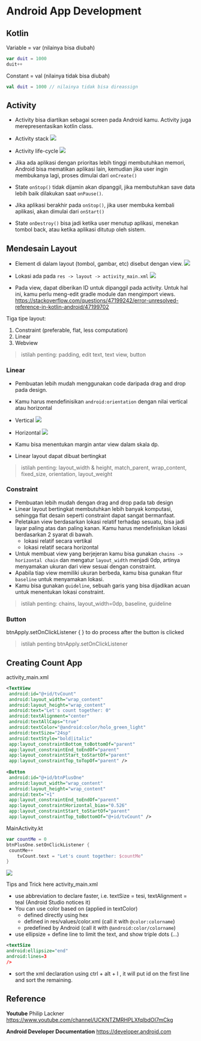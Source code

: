 # Android App Development
## Kotlin
Variable = var (nilainya bisa diubah)
```kt
var duit = 1000
duit++
```

Constant = val (nilainya tidak bisa diubah)
```kt
val duit = 1000 // nilainya tidak bisa direassign
```


## Activity
- Activity bisa diartikan sebagai screen pada Android kamu. Activity juga merepresentasikan kotlin class.
- Activity stack
![](attachments/Pasted%20image%2020211109164056.png)

- Activity life-cycle
![](attachments/Pasted%20image%2020211109164204.png)

- Jika ada aplikasi dengan prioritas lebih tinggi membutuhkan memori, Android bisa mematikan aplikasi lain, kemudian jika user ingin membukanya lagi, proses dimulai dari `onCreate()`
- State `onStop()` tidak dijamin akan dipanggil, jika membutuhkan save data lebih baik dilakukan saat `onPause()`.
- Jika aplikasi berakhir pada `onStop()`, jika user membuka kembali aplikasi, akan dimulai dari `onStart()`
- State `onDestroy()` bisa jadi ketika user menutup aplikasi, menekan tombol back, atau ketika aplikasi ditutup oleh sistem.
	
## Mendesain Layout
- Element di dalam layout (tombol, gambar, etc) disebut dengan view.
 ![](attachments/viewgroup_2x.png)
 
- Lokasi ada pada `res -> layout -> activity_main.xml`
![](attachments/Pasted%20image%2020211109160119.png)

- Pada view, dapat diberikan ID untuk dipanggil pada activity. Untuk hal ini, kamu perlu meng-edit gradle module dan mengimport views. https://stackoverflow.com/questions/47199242/error-unresolved-reference-in-kotlin-android/47199702

Tiga tipe layout:
1. Constraint  (preferable, flat, less computation)
2. Linear
3. Webview

> istilah penting: padding, edit text, text view, button

### Linear
- Pembuatan lebih mudah menggunakan code daripada drag and drop pada design.
- Kamu harus mendefinisikan `android:orientation` dengan nilai vertical atau horizontal
- Vertical
![](attachments/Pasted%20image%2020211109160555.png)

- Horizontal
![](attachments/Pasted%20image%2020211109160618.png)

- Kamu bisa menentukan margin antar view dalam skala dp.
- Linear layout dapat dibuat bertingkat


> istilah penting: layout_width & height, match_parent, wrap_content, fixed_size, orientation, layout_weight

### Constraint
- Pembuatan lebih mudah dengan drag and drop pada tab design
- Linear layout bertingkat membutuhkan lebih banyak komputasi, sehingga flat desain seperti constraint dapat sangat bermanfaat.
- Peletakan view berdasarkan lokasi relatif terhadap sesuatu, bisa jadi layar paling atas dan paling kanan. Kamu harus mendefinisikan lokasi berdasarkan 2 syarat di bawah.
	- lokasi relatif secara vertikal
	- lokasi relatif secara horizontal
- Untuk membuat view yang berjejeran kamu bisa gunakan `chains -> horizontal chain` dan mengatur `layout_width` menjadi 0dp, artinya menyamakan ukuran dari view sesuai dengan constraint.
- Apabila tiap view memiliki ukuran berbeda, kamu bisa gunakan fitur `baseline` untuk menyamakan lokasi.
- Kamu bisa gunakan `guideline`, sebuah garis yang bisa dijadikan acuan untuk menentukan lokasi constraint.

> istilah penting: chains, layout_width=0dp, baseline, guideline

### Button
 btnApply.setOnClickListener { } to do process after the button is clicked
> istilah penting btnApply.setOnClickListener

## Creating Count App
activity_main.xml
```xml
<TextView  
 android:id="@+id/tvCount"  
 android:layout_width="wrap_content"  
 android:layout_height="wrap_content"  
 android:text="Let's count together: 0"  
 android:textAlignment="center"  
 android:textAllCaps="true"  
 android:textColor="@android:color/holo_green_light"  
 android:textSize="24sp"  
 android:textStyle="bold|italic"  
 app:layout_constraintBottom_toBottomOf="parent"  
 app:layout_constraintEnd_toEndOf="parent"  
 app:layout_constraintStart_toStartOf="parent"  
 app:layout_constraintTop_toTopOf="parent" />  
  
<Button  
 android:id="@+id/btnPlusOne"  
 android:layout_width="wrap_content"  
 android:layout_height="wrap_content"  
 android:text="+1"  
 app:layout_constraintEnd_toEndOf="parent"  
 app:layout_constraintHorizontal_bias="0.526"  
 app:layout_constraintStart_toStartOf="parent"  
 app:layout_constraintTop_toBottomOf="@+id/tvCount" />
```

MainActivity.kt
```kt
var countMe = 0  
btnPlusOne.setOnClickListener {  
 countMe++  
    tvCount.text = "Let's count together: $countMe"  
}
```

![](attachments/Pasted%20image%2020211123160020.png)

Tips and Trick here
activity_main.xml
- use abbreviation to declare faster, i.e. textSize = tesi, textAlignment = teal (Android Studio notices it)
- You can use color based on (applied in textColor)
	- defined directly using hex
	- defined in res/values/color.xml (call it with `@color:colorname`)
	- predefined by Android (call it with `@android:color/colorname`)
- use ellipsize + define line to limit the text, and show triple dots (...)
```xml
<textSize 
android:ellipsize="end"
android:lines=3		  
/>
```
- sort the xml declaration using ctrl + alt + l , it will put id on the first line and sort the remaining.


## Reference
**Youtube**
Philip Lackner https://www.youtube.com/channel/UCKNTZMRHPLXfqlbdOI7mCkg

**Android Developer Documentation**
https://developer.android.com